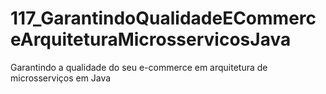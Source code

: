 # 117_GarantindoQualidadeECommerceArquiteturaMicrosservicosJava
Garantindo a qualidade do seu e-commerce em arquitetura de microsserviços em Java
